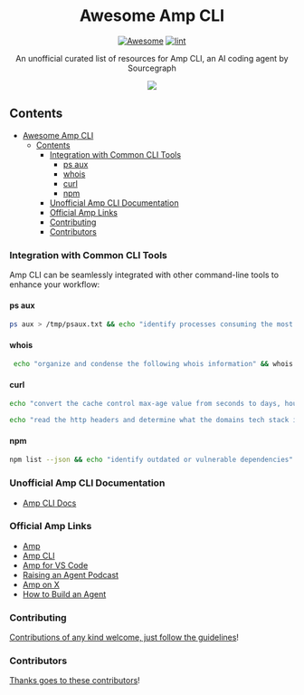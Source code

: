 <div align="center">

<!-- title -->

<!--lint ignore no-dead-urls-->

# Awesome Amp CLI
[![Awesome](https://awesome.re/badge.svg)](https://awesome.re) [![lint](https://github.com/jdorfman/awesome-amp-cli#/actions/workflows/lint.yaml/badge.svg)](https://github.com/jdorfman/awesome-amp-cli#/actions/workflows/lint.yaml)

<!-- subtitle -->

An unofficial curated list of resources for Amp CLI, an AI coding agent by Sourcegraph

<!-- image -->

<a href="" target="_blank" rel="noopener noreferrer">
  <img src="https://private-user-images.githubusercontent.com/398230/440639830-aaff0ad1-a4b5-4ac8-a58b-e7dfb02ec64a.jpg?jwt=eyJhbGciOiJIUzI1NiIsInR5cCI6IkpXVCJ9.eyJpc3MiOiJnaXRodWIuY29tIiwiYXVkIjoicmF3LmdpdGh1YnVzZXJjb250ZW50LmNvbSIsImtleSI6ImtleTUiLCJleHAiOjE3NDY1MDY3OTYsIm5iZiI6MTc0NjUwNjQ5NiwicGF0aCI6Ii8zOTgyMzAvNDQwNjM5ODMwLWFhZmYwYWQxLWE0YjUtNGFjOC1hNThiLWU3ZGZiMDJlYzY0YS5qcGc_WC1BbXotQWxnb3JpdGhtPUFXUzQtSE1BQy1TSEEyNTYmWC1BbXotQ3JlZGVudGlhbD1BS0lBVkNPRFlMU0E1M1BRSzRaQSUyRjIwMjUwNTA2JTJGdXMtZWFzdC0xJTJGczMlMkZhd3M0X3JlcXVlc3QmWC1BbXotRGF0ZT0yMDI1MDUwNlQwNDQxMzZaJlgtQW16LUV4cGlyZXM9MzAwJlgtQW16LVNpZ25hdHVyZT05YzM2YTJmNzcwNjdlMmMzZjQyZjFmYjg2YjkxMWY2MmE0MzI4OGQ1YzQ5OThlODJlZTlkODRmYmVjNDVlOGU0JlgtQW16LVNpZ25lZEhlYWRlcnM9aG9zdCJ9.7VvP5EppCE0uAZ5ZKB7zvmx6sUOjX87jeBjEDad51iY" />
</a>

<!-- description -->

</div>

<!-- TOC -->

## Contents

- [Awesome Amp CLI](#awesome-amp-cli)
  - [Contents](#contents)
    - [Integration with Common CLI Tools](#integration-with-common-cli-tools)
      - [ps aux](#ps-aux)
      - [whois](#whois)
      - [curl](#curl)
      - [npm](#npm)
    - [Unofficial Amp CLI Documentation](#unofficial-amp-cli-documentation)
    - [Official Amp Links](#official-amp-links)
    - [Contributing](#contributing)
    - [Contributors](#contributors)

<!-- CONTENT -->

### Integration with Common CLI Tools

Amp CLI can be seamlessly integrated with other command-line tools to enhance your workflow:

#### ps aux

```bash
ps aux > /tmp/psaux.txt && echo "identify processes consuming the most resources" && cat /tmp/psaux.txt | amp
```

#### whois

```bash
 echo "organize and condense the following whois information" && whois example.com | amp
```

#### curl

```bash
echo "convert the cache control max-age value from seconds to days, hours, minutes" $(curl -I https://example.com) | amp
```

```bash
echo "read the http headers and determine what the domains tech stack is." $(curl -Is https://example.com) | amp
```

#### npm

```bash
npm list --json && echo "identify outdated or vulnerable dependencies" | amp
```

### Unofficial Amp CLI Documentation

- [Amp CLI Docs](https://github.com/jdorfman/awesome-amp-cli/blob/main/amp_cli_docs.md)

### Official Amp Links

- [Amp](https://ampcode.com)
- [Amp CLI](https://www.npmjs.com/package/@sourcegraph/amp)
- [Amp for VS Code](https://marketplace.visualstudio.com/items?itemName=sourcegraph.amp)
- [Raising an Agent Podcast](https://ampcode.com/podcast)
- [Amp on X](https://x.com/ampcode)
- [How to Build an Agent](https://ampcode.com/how-to-build-an-agent)

### Contributing

[Contributions of any kind welcome, just follow the guidelines](contributing.md)!

### Contributors

[Thanks goes to these contributors](https://github.com/jdorfman/awesome-amp-cli/graphs/contributors)!
